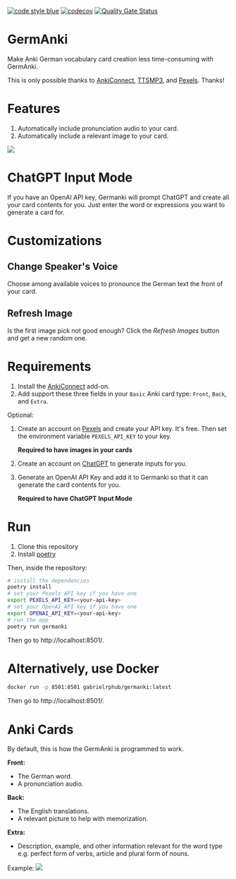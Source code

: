 [![code style blue](https://img.shields.io/badge/code%20style-blue-4495d1.svg)](https://github.com/invenia/Blue)
[![codecov](https://codecov.io/gh/gabriel-rp/germanki/graph/badge.svg?token=BT3BBAOSBW)](https://codecov.io/gh/gabriel-rp/germanki)
[![Quality Gate Status](https://sonarcloud.io/api/project_badges/measure?project=gabriel-rp_germanki&metric=alert_status)](https://sonarcloud.io/summary/new_code?id=gabriel-rp_germanki)

# GermAnki
Make Anki German vocabulary card creation less time-consuming with GermAnki.

This is only possible thanks to [AnkiConnect](https://foosoft.net/projects/anki-connect/), [TTSMP3](https://ttsmp3.com/), and [Pexels](https://www.pexels.com/). Thanks!

# Features
1. Automatically include pronunciation audio to your card.
2. Automatically include a relevant image to your card.

<img src="docs/img/preview.png">

# ChatGPT Input Mode
If you have an OpenAI API key, Germanki will prompt ChatGPT and create all your card contents for you. Just enter the word or expressions you want to generate a card for.

# Customizations
## Change Speaker's Voice
Choose among available voices to pronounce the German text the front of your card.

## Refresh Image
Is the first image pick not good enough? Click the _Refresh Images_ button and get a new random one.

# Requirements
1. Install the [AnkiConnect](https://ankiweb.net/shared/info/2055492159) add-on.
2. Add support these three fields in your `Basic` Anki card type: `Front`, `Back`, and `Extra`.

Optional:
1. Create an account on [Pexels](https://www.pexels.com/) and create your API key. It's free. Then set the environment variable `PEXELS_API_KEY` to your key.

    **Required to have images in your cards**

2. Create an account on [ChatGPT](https://chatgpt.com/) to generate inputs for you.
3. Generate an OpenAI API Key and add it to Germanki so that it can generate the card contents for you.

    **Required to have ChatGPT Input Mode**

# Run
1. Clone this repository
2. Install [poetry](https://python-poetry.org/docs/)

Then, inside the repository:
```sh
# install the dependencies
poetry install
# set your Pexels API key if you have one
export PEXELS_API_KEY=<your-api-key>
# set your OpenAI API key if you have one
export OPENAI_API_KEY=<your-api-key>
# run the app
poetry run germanki
```
Then go to http://localhost:8501/.

# Alternatively, use Docker
```bash
docker run -p 8501:8501 gabrielrphub/germanki:latest
```
Then go to http://localhost:8501/.

# Anki Cards
By default, this is how the GermAnki is programmed to work.

**Front:**
- The German word.
- A pronunciation audio.

**Back:**
- The English translations.
- A relevant picture to help with memorization.

**Extra:**
- Description, example, and other information relevant for the word type e.g. perfect form of verbs, article and plural form of nouns.

Example:
<img src="docs/img/dog_card.png">
